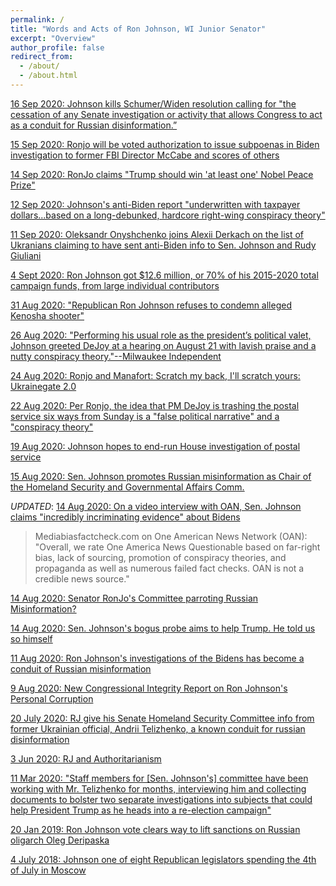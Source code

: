 ```yaml
---
permalink: /
title: "Words and Acts of Ron Johnson, WI Junior Senator"
excerpt: "Overview"
author_profile: false
redirect_from:
  - /about/
  - /about.html
---
```

[16 Sep 2020: Johnson kills Schumer/Widen resolution calling for "the cessation of any Senate investigation or activity that allows Congress to act as a conduit for Russian disinformation.”](https://www.marketwatch.com/story/mitt-romney-says-fellow-senate-republican-ron-johnsons-probe-into-biden-son-is-not-a-legitimate-function-of-government-2020-09-16)

[15 Sep 2020: Ronjo will be voted authorization to issue subpoenas in Biden investigation to former FBI Director McCabe and scores of others](https://thehill.com/homenews/senate/515693-senate-panel-to-vote-next-week-on-authorizing-subpoenas-for-biden-obama-era)

[14 Sep 2020: RonJo claims "Trump should win 'at least one' Nobel Peace Prize"](https://www.jsonline.com/story/news/politics/elections/2020/09/14/wisconsin-ron-johnson-says-donald-trump-should-win-nobel-peace-prize/5791780002/)

[12 Sep 2020: Johnson's anti-Biden report "underwritten with taxpayer dollars...based on a long-debunked, hardcore right-wing conspiracy theory"](https://www.washingtonpost.com/national-security/biden-ukraine-senate-investigation/2020/09/11/e969d848-f379-11ea-999c-67ff7bf6a9d2_story.html?hpid=hp_hp-banner-main_bidenprobe-925am%3Ahomepage%2Fstory-ans)

[11 Sep 2020: Oleksandr Onyshchenko joins Alexii Derkach on the list of Ukranians claiming to have sent anti-Biden info to Sen. Johnson and Rudy Giuliani](https://www.dailykos.com/stories/2020/9/11/1976719/-Looky-here-Trump-allies-Biden-smears-informed-by-active-Russian-agent-for-over-a-decade)

[4 Sept 2020: Ron Johnson got $12.6 million, or 70% of his 2015-2020 total campaign funds, from large individual contributors](https://www.opensecrets.org/members-of-congress/summary?cid=N00032546)

[31 Aug 2020: "Republican Ron Johnson refuses to condemn alleged Kenosha shooter"](https://www.salon.com/2020/08/31/republican-ron-johnson-refuses-to-condemn-alleged-kenosha-shooter-when-pressed-by-cnn-host_partner/)

[26 Aug 2020: "Performing his usual role as the president’s political valet, Johnson greeted DeJoy at a hearing on August 21 with lavish praise and a nutty conspiracy theory."--Milwaukee Independent](http://www.milwaukeeindependent.com/syndicated/senator-ron-johnson-is-playing-the-fool-on-trumps-behalf-in-order-to-wreck-the-postal-service/)

[24 Aug 2020: Ronjo and Manafort: Scratch my back, I'll scratch yours: Ukrainegate 2.0](https://www.justsecurity.org/72148/manaforts-reward-sen-ron-johnson-and-the-ukraine-conspiracy-investigation-part-ii/)

[22 Aug 2020: Per Ronjo, the idea that PM DeJoy is trashing the postal service six ways from Sunday is a "false political narrative" and a "conspiracy theory"](https://www.jsonline.com/story/news/politics/2020/08/21/ron-johnson-false-political-narrative-postmaster-general/3406946001/)

[19 Aug 2020: Johnson hopes to end-run House investigation of postal service](https://www.dailykos.com/stories/2020/8/18/1970295/-Johnson-hopes-to-pre-empt-House-efforts-on-Postal-Service-he-might-not-have-thought-that-through?utm_campaign=trending)

[15 Aug 2020: Sen. Johnson promotes Russian misinformation as Chair of the Homeland Security and Governmental Affairs Comm.](https://twitter.com/SteveSchmidtSES/status/1294786356267417601?cxt=HHwWgoC8lZfVgPgjAAAA)

_UPDATED_: [14 Aug 2020: On a video interview with OAN, Sen. Johnson claims "incredibly incriminating evidence" about Bidens](https://youtu.be/vzjyF8_KqUM)

>Mediabiasfactcheck.com on One American News Network (OAN): "Overall, we rate One America News Questionable based on far-right bias, lack of sourcing, promotion of conspiracy theories, and propaganda as well as numerous failed fact checks. OAN is not a credible news source."


[14 Aug 2020: Senator RonJo's Committee parroting Russian Misinformation?](https://www.marketwatch.com/story/wisconsin-republican-ron-johnson-on-defensive-over-probe-of-biden-and-ukraine-in-wake-of-intelligence-assessment-on-ongoing-russian-election-interference-2020-08-13)

[14 Aug 2020: Sen. Johnson's bogus probe aims to help Trump. He told us so himself](https://www.dailykos.com/stories/2020/8/14/1969289/-GOP-Sen-Ron-Johnson-gets-caught-admitting-his-bogus-investigation-will-boost-Trump-s-reelection)

[11 Aug 2020: Ron Johnson's investigations of the Bidens has become a conduit of Russian misinformation](https://www.justsecurity.org/71947/how-sen-ron-johnsons-investigation-became-an-enabler-of-russian-disinformation-part-i/)

[9 Aug 2020: New Congressional Integrity Report on Ron Johnson's Personal Corruption](http://www.milwaukeeindependent.com/syndicated/new-report-details-how-senator-ron-johnson-betrayed-wisconsin-to-make-millions-in-personal-profit/)

[20 July 2020: RJ give his Senate Homeland Security Committee info from former Ukrainian official, Andrii Telizhenko, a known conduit for russian disinformation](https://www.nytimes.com/2020/07/20/us/politics/congress-disinformation-biden-russia-ukraine.html)

[3 Jun 2020: RJ and Authoritarianism](https://www.facebook.com/thomaskeen.nvcd/posts/568788330703623)

[11 Mar 2020: "Staff members for [Sen. Johnson's] committee have been working with Mr. Telizhenko for months, interviewing him and collecting documents to bolster two separate investigations into subjects that could help President Trump as he heads into a re-election campaign"](https://www.nytimes.com/2020/03/11/us/politics/senate-subpoena-ron-johnson-ukraine.html)

[20 Jan 2019: Ron Johnson vote clears way to lift sanctions on Russian oligarch Oleg Deripaska](https://madison.com/wsj/news/local/govt-and-politics/roll-call-key-votes-from-the-wisconsin-congressional-delegation-this-week/article_0dedee09-59a1-59ce-9710-bc99e39594e3.html)

[4 July 2018: Johnson one of eight Republican legislators spending the 4th of July in Moscow](https://www.washingtonpost.com/opinions/eight-republicans-spent-july-4-in-russia-where-are-the-fireworks/2018/07/06/beae30be-812e-11e8-b658-4f4d2a1aeef1_story.html)
